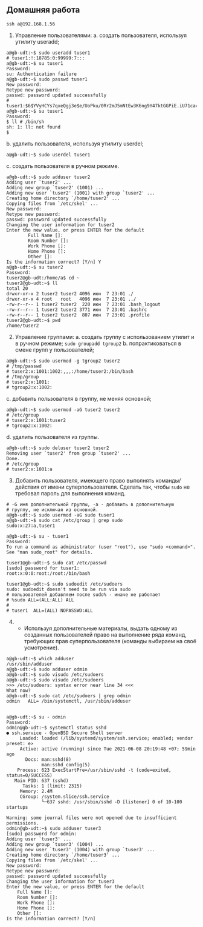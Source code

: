 ## Домашняя работа

```text
ssh a@192.168.1.56
```

1. Управление пользователями:
a. создать пользователя, используя утилиту useradd;

```text
a@gb-udt:~$ sudo useradd tuser1
# tuser1:!:18785:0:99999:7:::
a@gb-udt:~$ su tuser1
Password:
su: Authentication failure
a@gb-udt:~$ sudo passwd tuser1
New password:
Retype new password:
passwd: password updated successfully
# tuser1:$6$YVyHCYs7qxeQgj3e$e/UoPku/0Rr2mJ5mNtEw3K6ng9Y47ktGGPiE.iU71cavWa6aSu0ZWOWPRaAPT8LEDFm.N9et4zGLD/C6cqz/H/:18785:0:99999:7:::
a@gb-udt:~$ su tuser1
Password:
$ ll # /bin/sh
sh: 1: ll: not found
$
```
b. удалить пользователя, используя утилиту userdel;
```text
a@gb-udt:~$ sudo userdel tuser1
```
c. создать пользователя в ручном режиме.

```text
a@gb-udt:~$ sudo adduser tuser2
Adding user `tuser2' ...
Adding new group `tuser2' (1001) ...
Adding new user `tuser2' (1001) with group `tuser2' ...
Creating home directory `/home/tuser2' ...
Copying files from `/etc/skel' ...
New password:
Retype new password:
passwd: password updated successfully
Changing the user information for tuser2
Enter the new value, or press ENTER for the default
        Full Name []:
        Room Number []:
        Work Phone []:
        Home Phone []:
        Other []:
Is the information correct? [Y/n] Y
a@gb-udt:~$ su tuser2
Password:
tuser2@gb-udt:/home/a$ cd ~
tuser2@gb-udt:~$ ll
total 20
drwxr-xr-x 2 tuser2 tuser2 4096 июн  7 23:01 ./
drwxr-xr-x 4 root   root   4096 июн  7 23:01 ../
-rw-r--r-- 1 tuser2 tuser2  220 июн  7 23:01 .bash_logout
-rw-r--r-- 1 tuser2 tuser2 3771 июн  7 23:01 .bashrc
-rw-r--r-- 1 tuser2 tuser2  807 июн  7 23:01 .profile
tuser2@gb-udt:~$ pwd
/home/tuser2
```

2. Управление группами: 
a. создать группу с использованием утилит и в ручном режиме;
   `sudo groupadd tgroup2`
b. попрактиковаться в смене групп у пользователей;

```text
a@gb-udt:~$ sudo usermod -g tgroup2 tuser2
# /tmp/passwd
# tuser2:x:1001:1002:,,,:/home/tuser2:/bin/bash
# /tmp/group
# tuser2:x:1001:
# tgroup2:x:1002:
```
c. добавить пользователя в группу, не меняя основной;

```text
a@gb-udt:~$ sudo usermod -aG tuser2 tuser2
# /etc/group
# tuser2:x:1001:tuser2
# tgroup2:x:1002:
```
d. удалить пользователя из группы.

```text
a@gb-udt:~$ sudo deluser tuser2 tuser2
Removing user `tuser2' from group `tuser2' ...
Done.
# /etc/group
# tuser2:x:1001:a
```

3. Добавить пользователя, имеющего право выполнять команды/действия 
от имени суперпользователя.
Сделать так, чтобы `sudo` не требовал пароль для выполнения команд.

```text
# -G имя дополнительной группы, -a - добавить в дополнительную
# группу, не исключая из основной.
a@gb-udt:~$ sudo usermod -aG sudo tuser1
a@gb-udt:~$ sudo cat /etc/group | grep sudo
sudo:x:27:a,tuser1

a@gb-udt:~$ su - tuser1 
Password: 
To run a command as administrator (user "root"), use "sudo <command>".
See "man sudo_root" for details.

tuser1@gb-udt:~$ sudo cat /etc/passwd
[sudo] password for tuser1: 
root:x:0:0:root:/root:/bin/bash

tuser1@gb-udt:~$ sudo sudoedit /etc/sudoers
sudo: sudoedit doesn't need to be run via sudo
# пользователей добавляем после sudo% - иначе не работает
# %sudo	ALL=(ALL:ALL) ALL
#
# tuser1  ALL=(ALL) NOPASSWD:ALL
```


4. * Используя дополнительные материалы, выдать одному из созданных 
пользователей право на выполнение ряда команд, требующих прав
суперпользователя (команды выбираем на своё усмотрение). 

```text
a@gb-udt:~$ which adduser
/usr/sbin/adduser
a@gb-udt:~$ sudo adduser odmin
a@gb-udt:~$ sudo visudo /etc/sudoers
a@gb-udt:~$ sudo visudo /etc/sudoers
>>> /etc/sudoers: syntax error near line 34 <<<
What now? 
a@gb-udt:~$ sudo cat /etc/sudoers | grep odmin
odmin   ALL= /bin/systemctl, /usr/sbin/adduser


a@gb-udt:~$ su - odmin 
Password: 
odmin@gb-udt:~$ systemctl status sshd
● ssh.service - OpenBSD Secure Shell server
     Loaded: loaded (/lib/systemd/system/ssh.service; enabled; vendor preset: e>
     Active: active (running) since Tue 2021-06-08 20:19:48 +07; 59min ago
       Docs: man:sshd(8)
             man:sshd_config(5)
    Process: 623 ExecStartPre=/usr/sbin/sshd -t (code=exited, status=0/SUCCESS)
   Main PID: 637 (sshd)
      Tasks: 1 (limit: 2315)
     Memory: 2.4M
     CGroup: /system.slice/ssh.service
             └─637 sshd: /usr/sbin/sshd -D [listener] 0 of 10-100 startups

Warning: some journal files were not opened due to insufficient permissions.
odmin@gb-udt:~$ sudo adduser tuser3
[sudo] password for odmin: 
Adding user `tuser3' ...
Adding new group `tuser3' (1004) ...
Adding new user `tuser3' (1004) with group `tuser3' ...
Creating home directory `/home/tuser3' ...
Copying files from `/etc/skel' ...
New password: 
Retype new password: 
passwd: password updated successfully
Changing the user information for tuser3
Enter the new value, or press ENTER for the default
	Full Name []: 
	Room Number []: 
	Work Phone []: 
	Home Phone []: 
	Other []: 
Is the information correct? [Y/n] 

```